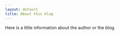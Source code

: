 ```yaml
---
layout: default
title: About this blog
---
```


Here is a little information about the author or the blog.
